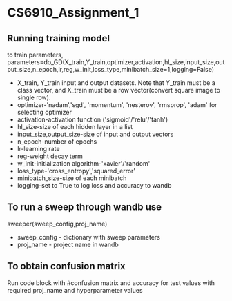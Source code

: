 # CS6910_Assignment_1

## Running training model
to train parameters,
parameters=do_GD(X_train,Y_train,optimizer,activation,hl_size,input_size,output_size,n_epoch,lr,reg,w_init,loss_type,minibatch_size=1,logging=False)

- X_train, Y_train input and output datasets. Note that Y_train must be a class vector, and X_train must be a row vector(convert square image to single row).
- optimizer-'nadam','sgd', 'momentum', 'nesterov', 'rmsprop', 'adam' for selecting optimizer
- activation-activation function ('sigmoid'/'relu'/'tanh')
- hl_size-size of each hidden layer in a list
- input_size,output_size-size of input and output vectors
- n_epoch-number of epochs
- lr-learning rate
- reg-weight decay term
- w_init-initialization algorithm-'xavier'/'random'
- loss_type-'cross_entropy','squared_error'
- minibatch_size-size of each minibatch
- logging-set to True to log loss and accuracy to wandb

## To run a sweep through wandb use
sweeper(sweep_config,proj_name)

- sweep_config - dictionary with sweep parameters 
- proj_name - project name in wandb

## To obtain confusion matrix 
Run code block with #confusion matrix and accuracy for test values 
with required proj_name and hyperparameter values
